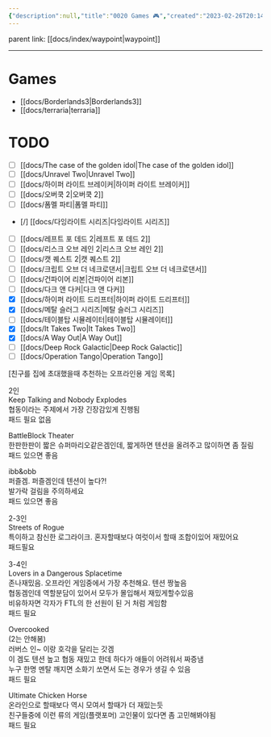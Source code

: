 ```yaml
---
{"description":null,"title":"0020 Games 🎮","created":"2023-02-26T20:14:43","aliases":["게임","game"],"tags":["game"],"date created":"Sunday, February 26th 2023, 8:14:43 pm","date modified":"Monday, February 27th 2023, 6:20:45 pm","updated":"2023-07-15T21:32:55","dg-publish":true,"permalink":"/docs/index/0020-games/","dgPassFrontmatter":true}
---
```


parent link: [[docs/index/waypoint\|waypoint]]

---

# Games

- [[docs/Borderlands3\|Borderlands3]]
- [[docs/terraria\|terraria]]

# TODO

- [ ] [[docs/The case of the golden idol\|The case of the golden idol]]
- [ ] [[docs/Unravel Two\|Unravel Two]]
- [ ] [[docs/하이퍼 라이트 브레이커\|하이퍼 라이트 브레이커]]
- [ ] [[docs/오버쿡 2\|오버쿡 2]]
- [ ] [[docs/폼멜 파티\|폼멜 파티]]
- [/] [[docs/다잉라이트 시리즈\|다잉라이트 시리즈]]
- [ ] [[docs/레프트 포 데드 2\|레프트 포 데드 2]]
- [ ] [[docs/리스크 오브 레인 2\|리스크 오브 레인 2]]
- [ ] [[docs/캣 퀘스트 2\|캣 퀘스트 2]]
- [ ] [[docs/크립트 오브 더 네크로댄서\|크립트 오브 더 네크로댄서]]
- [ ] [[docs/건파이어 리본\|건파이어 리본]]
- [ ] [[docs/다크 앤 다커\|다크 앤 다커]]
- [x] [[docs/하이퍼 라이트 드리프터\|하이퍼 라이트 드리프터]]
- [x] [[docs/메탈 슬러그 시리즈\|메탈 슬러그 시리즈]]
- [ ] [[docs/테이블탑 시뮬레이터\|테이블탑 시뮬레이터]]
- [x] [[docs/It Takes Two\|It Takes Two]]
- [x] [[docs/A Way Out\|A Way Out]]
- [ ] [[docs/Deep Rock Galactic\|Deep Rock Galactic]]
- [ ] [[docs/Operation Tango\|Operation Tango]]

\[친구를 집에 초대했을때 추천하는 오프라인용 게임 목록]  
  
2인  
Keep Talking and Nobody Explodes  
협동이라는 주제에서 가장 긴장감있게 진행됨  
패드 필요 없음  
  
BattleBlock Theater  
한판한판이 짧은 슈퍼마리오같은겜인데, 짧게하면 텐션을 올려주고 많이하면 좀 질림  
패드 있으면 좋음  
  
ibb&obb  
퍼즐겜. 퍼즐겜인데 텐션이 높다?!  
발가락 걸림을 주의하세요  
패드 있으면 좋음  
  
2-3인  
Streets of Rogue  
특이하고 참신한 로그라이크. 혼자할때보다 여럿이서 할때 조합이있어 재밌어요  
패드필요  
  
3-4인  
Lovers in a Dangerous Splacetime  
존나재밌음. 오프라인 게임중에서 가장 추천해요. 텐션 짱높음  
협동겜인데 역할분담이 있어서 모두가 몰입해서 재밌게할수있음  
비유하자면 각자가 FTL의 한 선원이 된 거 처럼 게임함  
패드 필요  
  
Overcooked  
(2는 안해봄)  
러버스 인~ 이랑 호각을 달리는 갓겜  
이 겜도 텐션 높고 협동 재밌고 한데 하다가 애들이 어려워서 짜증냄  
누구 한명 멘탈 깨지면 소화기 쏘면서 도는 경우가 생길 수 있음  
패드 필요  
  
Ultimate Chicken Horse  
온라인으로 할때보다 역시 모여서 할때가 더 재밌는듯  
친구들중에 이런 류의 게임(플랫포머) 고인물이 있다면 좀 고민해봐야됨  
패드 필요
